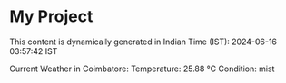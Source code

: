 # My Project

This content is dynamically generated in Indian Time (IST): 2024-06-16 03:57:42 IST


Current Weather in Coimbatore:
Temperature: 25.88 °C
Condition: mist
